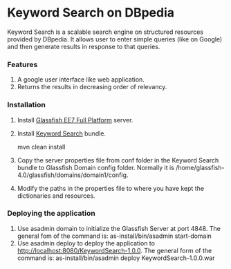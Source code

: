 # Keyword Search on DBpedia

Keyword Search is a scalable search engine on structured resources provided by DBpedia. It allows user to enter simple queries (like on Google) and then generate results in response to that queries.

### Features

1. A google user interface like web application.
2. Returns the results in decreasing order of relevancy.

### Installation
1. Install [Glassfish EE7 Full Platform](https://glassfish.java.net/download.html) server.
2. Install [Keyword Search](https://github.com/dbpedia/keyword-search) bundle.
   
     mvn clean install
3. Copy the server properties file from conf folder in the Keyword Search bundle to Glassfish Domain config folder. Normally it is /home/glassfish-4.0/glassfish/domains/domain1/config.
4. Modify the paths in the properties file to where you have kept the dictionaries and resources.

### Deploying the application
1. Use asadmin domain to initialize the Glassfish Server at port 4848. The general fom of the command is:
   as-install/bin/asadmin start-domain
2. Use asadmin deploy to deploy the application to [http://localhost:8080/KeywordSearch-1.0.0](http://localhost:8080/KeywordSearch-1.0.0). The general form of the command is:
   as-install/bin/asadmin deploy KeywordSearch-1.0.0.war
    
  
